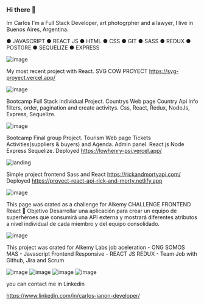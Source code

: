 ### Hi there 👋


Im Carlos I'm a Full Stack Developer, art photogrpher and a lawyer, I live in Buenos Aires, Argentina.

 ● JAVASCRIPT
 ● REACT JS 
 ● HTML
 ● CSS 
 ●  GIT 
 ● SASS 
 ● REDUX 
 ● POSTGRE 
 ● SEQUELIZE 
 ● EXPRESS 
  

![image](https://user-images.githubusercontent.com/75990840/129479798-226ff011-c09b-4c69-87fc-51fa8504b776.png)

My most recent project with React. SVG COW PROYECT  https://svg-proyect.vercel.app/


![image](https://user-images.githubusercontent.com/75990840/193481446-4cc8c944-d8a9-4e81-b568-3e4ff0be8019.png)


Bootcamp Full Stack individual Project. Countrys Web page Country Api Info filters, order, pagination and create activitys. Css, React, Redux, NodeJs, Express, Sequelize.


![image](https://user-images.githubusercontent.com/75990840/134075497-a5ec3253-89e9-49d7-be0e-29ba6ac9e67e.png)


Bootcamp Final group Project. Tourism Web page Tickets Activities(suppliers & buyers) and Agenda. Admin panel. React js Node Express Sequelize.
Deployed 
https://lowhenry-psi.vercel.app/

![landing](https://user-images.githubusercontent.com/75990840/134073208-6e3df34e-8f51-4cb0-8abc-29c5faf4d477.png)



Simple project frontend Sass and React https://rickandmortyapi.com/
Deployed https://proyect-react-api-rick-and-morty.netlify.app

![image](https://user-images.githubusercontent.com/75990840/133699154-f537aeae-9d64-4565-9b12-9028a41124af.png)


This page was crated as a challenge for Alkemy
CHALLENGE FRONTEND React 🚀 Objetivo Desarrollar una aplicación para crear un equipo de superhéroes que consumirá una API externa y mostrará diferentes atributos a nivel individual de cada miembro y del equipo consolidado.

![image](https://user-images.githubusercontent.com/75990840/142205995-a325ddd8-a565-469f-b97c-c29063f0eb54.png)



This project was crated for Alkemy Labs job aceleration - ONG SOMOS MAS - Javascript Frontend Responsive - REACT JS REDUX -
Team Job with Github, Jira and Scrum 


![image](https://user-images.githubusercontent.com/75990840/148586326-f2b9f13c-3e27-459f-a628-eb57c2847fb4.png)
![image](https://user-images.githubusercontent.com/75990840/148586224-b3d56b38-490b-48ba-a8b1-ffb09e5e67e2.png)
![image](https://user-images.githubusercontent.com/75990840/148586268-415a5134-3092-4b4c-ab3c-9bb713165a30.png)
![image](https://user-images.githubusercontent.com/75990840/148584001-67d14f61-609a-47fd-8e61-4615534cf639.png)
<!-- ![image](https://user-images.githubusercontent.com/75990840/148587842-60fe76a8-42fc-4d6b-8085-12dc1bf37949.png)
 -->

you can contact me in Linkedin


https://www.linkedin.com/in/carlos-janon-developer/



<!--
**CJ-arg/CJ-arg** is a ✨ _special_ ✨ repository because its `README.md` (this file) appears on your GitHub profile.

Here are some ideas to get you started:

- 🔭 I’m currently working on ...
- 🌱 I’m currently learning ...
- 👯 I’m looking to collaborate on ...
- 🤔 I’m looking for help with ...
- 💬 Ask me about ...
- 📫 How to reach me: ...
- 😄 Pronouns: ...
- ⚡ Fun fact: ...
-->
